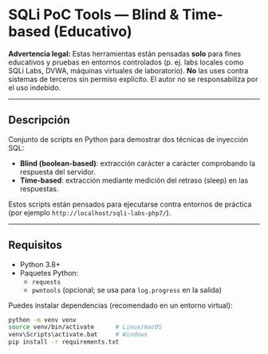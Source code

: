 # SQLi PoC Tools — Blind & Time-based (Educativo)

**Advertencia legal:** Estas herramientas están pensadas **solo** para fines educativos y pruebas en entornos controlados (p. ej. labs locales como SQLi Labs, DVWA, máquinas virtuales de laboratorio). **No** las uses contra sistemas de terceros sin permiso explícito. El autor no se responsabiliza por el uso indebido.

---

## Descripción

Conjunto de scripts en Python para demostrar dos técnicas de inyección SQL:

- **Blind (boolean-based)**: extracción carácter a carácter comprobando la respuesta del servidor.  
- **Time-based**: extracción mediante medición del retraso (sleep) en las respuestas.

Estos scripts están pensados para ejecutarse contra entornos de práctica (por ejemplo `http://localhost/sqli-labs-php7/`).

---

## Requisitos

- Python 3.8+
- Paquetes Python:
  - `requests`
  - `pwntools` (opcional; se usa para `log.progress` en la salida)

Puedes instalar dependencias (recomendado en un entorno virtual):
```bash
python -m venv venv
source venv/bin/activate      # Linux/macOS
venv\Scripts\activate.bat     # Windows
pip install -r requirements.txt
